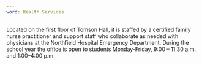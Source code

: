 ```yaml
---
word: Health Services
---
```


Located on the first floor of Tomson Hall, it is staffed by a certified family nurse practitioner and support staff who collaborate as needed with physicians at the Northfield Hospital Emergency Department. During the school year the office is open to students Monday-Friday, 9:00 – 11:30 a.m. and 1:00–4:00 p.m.
